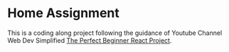 # Home Assignment 

This is a coding along project following the guidance of Youtube Channel Web Dev Simplified [The Perfect Beginner React Project](https://youtu.be/DgRrrOt0Vr8).

